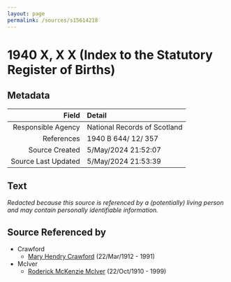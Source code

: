 ```yaml
---
layout: page
permalink: /sources/s15614218
---
```


# 1940 X, X X (Index to the Statutory Register of Births)

## Metadata

Field | Detail
---:|:---
Responsible Agency | National Records of Scotland
References | 1940 B 644/ 12/ 357
Source Created | 5/May/2024 21:52:07
Source Last Updated | 5/May/2024 21:53:39

## Text

_Redacted because this source is referenced by a (potentially) living person and may contain personally identifiable information._

## Source Referenced by

* Crawford
  * [Mary Hendry Crawford](../people/@465270@-mary-hendry-crawford-b1912-3-22-d1991.md) (22/Mar/1912 - 1991)
* McIver
  * [Roderick McKenzie McIver](../people/@90830540@-roderick-mckenzie-mciver-b1910-10-22-d1999.md) (22/Oct/1910 - 1999)

